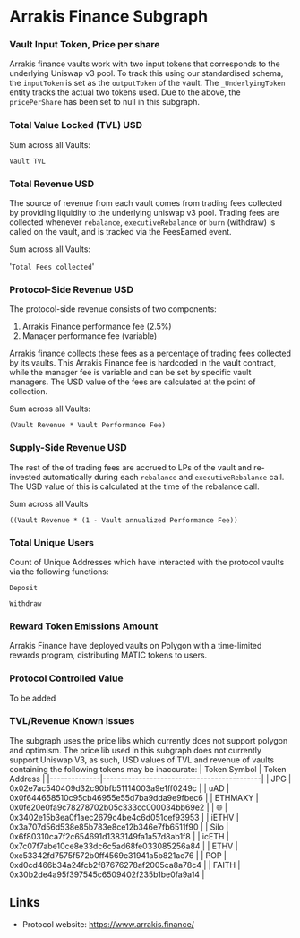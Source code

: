 # Arrakis Finance Subgraph

### Vault Input Token, Price per share

Arrakis finance vaults work with two input tokens that corresponds to the underlying Uniswap v3 pool. To track this using our standardised schema, the `inputToken` is set as the `outputToken` of the vault.  The `_UnderlyingToken` entity tracks the actual two tokens used.
Due to the above, the `pricePerShare` has been set to null in this subgraph.

### Total Value Locked (TVL) USD

Sum across all Vaults: 

`Vault TVL`

### Total Revenue USD

The source of revenue from each vault comes from trading fees collected by providing liquidity to the underlying uniswap v3 pool. Trading fees are collected whenever `rebalance`, `executiveRebalance` or `burn` (withdraw) is called on the vault, and is tracked via the FeesEarned event.

Sum across all Vaults:

'`Total Fees collected`'

### Protocol-Side Revenue USD

The protocol-side revenue consists of two components:
1. Arrakis Finance performance fee (2.5%)
2. Manager performance fee (variable)

Arrakis finance collects these fees as a percentage of trading fees collected by its vaults. This Arrakis Finance fee is hardcoded in the vault contract, while the manager fee is variable and can be set by specific vault managers. The USD value of the fees are calculated at the point of collection.

Sum across all Vaults:

`(Vault Revenue * Vault Performance Fee)`

### Supply-Side Revenue USD

The rest of the of trading fees are accrued to LPs of the vault and re-invested automatically during each `rebalance` and `executiveRebalance` call.  The USD value of this is calculated at the time of the rebalance call.

Sum across all Vaults

`((Vault Revenue * (1 - Vault annualized Performance Fee))`

### Total Unique Users

Count of Unique Addresses which have interacted with the protocol vaults via the following functions:

`Deposit`

`Withdraw`

###  Reward Token Emissions Amount

Arrakis Finance have deployed vaults on Polygon with a time-limited rewards program, distributing MATIC tokens to users.

###  Protocol Controlled Value

To be added

### TVL/Revenue Known Issues
The subgraph uses the price libs which currently does not support polygon and optimism.  The price lib used in this subgraph does not currently support Uniswap V3, as such, USD values of TVL and revenue of vaults containing the following tokens may be inaccurate:
| Token Symbol | Token Address                              |
|--------------|--------------------------------------------|
| JPG          | 0x02e7ac540409d32c90bfb51114003a9e1ff0249c |
| uAD          | 0x0f644658510c95cb46955e55d7ba9dda9e9fbec6 |
| ETHMAXY      | 0x0fe20e0fa9c78278702b05c333cc000034bb69e2 |
| 🌐           | 0x3402e15b3ea0f1aec2679c4be4c6d051cef93953 |
| iETHV        | 0x3a707d56d538e85b783e8ce12b346e7fb6511f90 |
| Silo         | 0x6f80310ca7f2c654691d1383149fa1a57d8ab1f8 |
| icETH        | 0x7c07f7abe10ce8e33dc6c5ad68fe033085256a84 |
| ETHV         | 0xc53342fd7575f572b0ff4569e31941a5b821ac76 |
| POP          | 0xd0cd466b34a24fcb2f87676278af2005ca8a78c4 |
| FAITH        | 0x30b2de4a95f397545c6509402f235b1be0fa9a14 |

## Links

- Protocol website: https://www.arrakis.finance/
